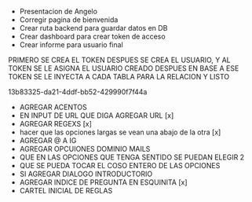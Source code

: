 - Presentacion de Angelo
- Corregir pagina de bienvenida
- Crear ruta backend para guardar datos en DB
- Crear dashboard para crear token de acceso
- Crear informe para usuario final

PRIMERO SE CREA EL TOKEN
DESPUES SE CREA EL USUARIO, Y AL TOKEN SE LE ASIGNA EL USUARIO CREADO
DESPUES EN BASE A ESE TOKEN SE LE INYECTA A CADA TABLA PARA LA RELACION
Y LISTO

13b83325-da21-4ddf-bb52-429990f7f44a

- AGREGAR ACENTOS
- EN INPUT DE URL QUE DIGA AGREGAR URL [x]
- AGREGAR REGEXS [x]
- hacer que las opciones largas se vean una abajo de la otra [x]
- AGREGAR @ A IG
- AGREGAR OPCUIONES DOMINIO MAILS
- QUE EN LAS OPCIONES QUE TENGA SENTIDO SE PUEDAN ELEGIR 2
- QUE SE PUEDA TOCAR EL COSO ENTERO DE LAS OPCIONES
- SI AGREGAR DIALOGO INTRODUCTORIO
- AGREGAR INDICE DE PREGUNTA EN ESQUINITA [x]
- CARTEL INICIAL DE REGLAS
